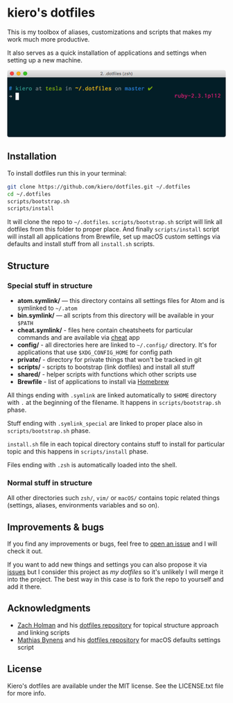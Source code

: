 # kiero's dotfiles

This is my toolbox of aliases, customizations and scripts that makes my work much more productive.

It also serves as a quick installation of applications and settings when setting up a new machine.

![dotfiles in iTerm](https://raw.githubusercontent.com/kiero/dotfiles/master/screenshot.png)

## Installation

To install dotfiles run this in your terminal:

```sh
git clone https://github.com/kiero/dotfiles.git ~/.dotfiles
cd ~/.dotfiles
scripts/bootstrap.sh
scripts/install
```

It will clone the repo to `~/.dotfiles`. `scripts/bootstrap.sh` script will link all dotfiles from this folder to proper place. And finally `scripts/install` script will install all applications from Brewfile, set up macOS custom settings via defaults and install stuff from all `install.sh` scripts.

## Structure

### Special stuff in structure

* **atom.symlink/** — this directory contains all settings files for Atom and is symlinked to `~/.atom`
* **bin.symlink/** — all scripts from this directory will be available in your `$PATH`
* **cheat.symlink/** - files here contain cheatsheets for particular commands and are available via [cheat](https://github.com/chrisallenlane/cheat) app
* **config/** - all directories here are linked to `~/.config/` directory. It's for applications that use `$XDG_CONFIG_HOME` for config path
* **private/** - directory for private things that won't be tracked in git
* **scripts/** - scripts to bootstrap (link dotfiles) and install all stuff
* **shared/** - helper scripts with functions which other scripts use
* **Brewfile** - list of applications to install via [Homebrew](https://brew.sh/)

All things ending with `.symlink` are linked automatically to `$HOME` directory with `.` at the beginning of the filename. It happens in `scripts/bootstrap.sh` phase.

Stuff ending with `.symlink_special` are linked to proper place also in `scripts/bootstrap.sh` phase.

`install.sh` file in each topical directory contains stuff to install for particular topic and this happens in `scripts/install` phase.

Files ending with `.zsh` is automatically loaded into the shell.

### Normal stuff in structure

All other directories such `zsh/`, `vim/` or `macOS/` contains topic related things (settings, aliases, environments variables and so on).

## Improvements & bugs

If you find any improvements or bugs, feel free to [open an issue](https://github.com/kiero/dotfiles/issues) and I will check it out.

If you want to add new things and settings you can also propose it via [issues](https://github.com/kiero/dotfiles/issues) but I consider this project as *my dotfiles* so it's unlikely I will merge it into the project. The best way in this case is to fork the repo to yourself and add it there.

## Acknowledgments

* [Zach Holman](https://zachholman.com) and his [dotfiles repository](https://github.com/holman/dotfiles) for topical structure approach and linking scripts
* [Mathias Bynens](https://mathiasbynens.be/) and his [dotfiles repository](https://github.com/mathiasbynens/dotfiles) for macOS defaults settings script

## License

Kiero's dotfiles are available under the MIT license. See the LICENSE.txt file for more info.
